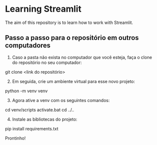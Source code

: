 # Learning Streamlit
The aim of this repository is to learn how to work with Streamlit.

## Passo a passo para o repositório em outros computadores

1. Caso a pasta não exista no computador que você esteja, faça o clone do repositório no seu computador:

git clone <link do repositório>

2. Em seguida, crie um ambiente virtual para esse novo projeto:

python -m venv venv

3. Agora ative a venv com os seguintes comandos:

cd venv/scripts
activate.bat
cd ../..

4. Instale as bibliotecas do projeto:

pip install requirements.txt

Prontinho!
